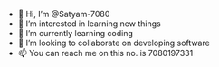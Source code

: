 - 👋 Hi, I’m @Satyam-7080
- 👀 I’m interested in learning new things
- 🌱 I’m currently learning coding
- 💞️ I’m looking to collaborate on developing software
- 📫 You can reach me on this no. is 7080197331 

<!---
Satyam-7080/Satyam-7080 is a ✨ special ✨ repository because its `README.md` (this file) appears on your GitHub profile.
You can click the Preview link to take a look at your changes.
--->
